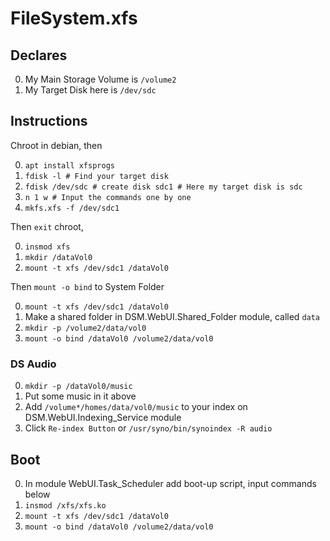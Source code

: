 # FileSystem.xfs
## Declares
0. My Main Storage Volume is `/volume2`
0. My Target Disk here is `/dev/sdc`

## Instructions
Chroot in debian, then 

0. `apt install xfsprogs`
0. `fdisk -l # Find your target disk` 
0. `fdisk /dev/sdc # create disk sdc1 # Here my target disk is sdc`
0. `n 1 w # Input the commands one by one`
0. `mkfs.xfs -f /dev/sdc1`

Then `exit` chroot,

0. `insmod xfs`
0. `mkdir /dataVol0`
0. `mount -t xfs /dev/sdc1 /dataVol0`

Then `mount -o bind` to System Folder

0. `mount -t xfs /dev/sdc1 /dataVol0`
0. Make a shared folder in DSM.WebUI.Shared_Folder module, called `data`
0. `mkdir -p /volume2/data/vol0`
0. `mount -o bind /dataVol0 /volume2/data/vol0`

### DS Audio
0. `mkdir -p /dataVol0/music`
0. Put some music in it above
0. Add `/volume*/homes/data/vol0/music` to your index on DSM.WebUI.Indexing_Service module
0. Click `Re-index Button` or `/usr/syno/bin/synoindex -R audio`


## Boot
0. In module WebUI.Task_Scheduler add boot-up script, input commands below
0. `insmod /xfs/xfs.ko`
0. `mount -t xfs /dev/sdc1 /dataVol0`
0. `mount -o bind /dataVol0 /volume2/data/vol0`
